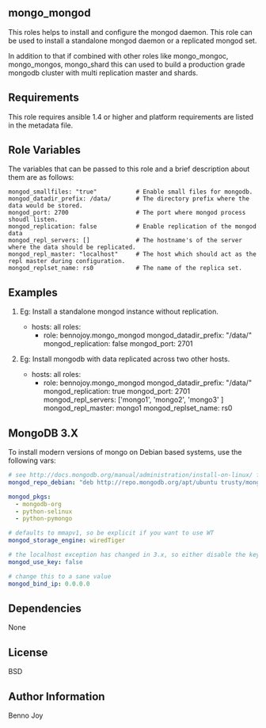 mongo_mongod
------------

This roles helps to install and configure the mongod daemon. This role can be used to install a standalone mongod
daemon or a replicated mongod set.

In addition to that if combined with other roles like mongo_mongoc, mongo_mongos, mongo_shard this can used to 
build a production grade mongodb cluster with multi replication master and shards.
  

Requirements
------------

This role requires ansible 1.4 or higher and platform requirements are listed in the metadata file.

Role Variables
--------------

The variables that can be passed to this role and a brief description about them are as follows:

    mongod_smallfiles: "true"           # Enable small files for mongodb.
    mongod_datadir_prefix: /data/       # The directory prefix where the data would be stored.
    mongod_port: 2700                   # The port where mongod process shoudl listen.
    mongod_replication: false           # Enable replication of the mongod data
    mongod_repl_servers: []             # The hostname's of the server where the data should be replicated.
    mongod_repl_master: "localhost"     # The host which should act as the repl master during configuration.
    mongod_replset_name: rs0            # The name of the replica set.


Examples
--------

1) Eg: Install a standalone mongod instance without replication.


    - hosts: all
      roles:
        - role: bennojoy.mongo_mongod
          mongod_datadir_prefix: "/data/"
          mongod_replication: false
          mongod_port: 2701

2) Eg: Install mongodb with data replicated across two other hosts.


    - hosts: all
      roles:
       - role: bennojoy.mongo_mongod
         mongod_datadir_prefix: "/data/"
         mongod_replication: true
         mongod_port: 2701
         mongod_repl_servers: ['mongo1', 'mongo2', 'mongo3' ]
         mongod_repl_master: mongo1
         mongod_replset_name: rs0


MongoDB 3.X
-----------

To install modern versions of mongo on Debian based systems, use the following vars:

```yaml
# see http://docs.mongodb.org/manual/administration/install-on-linux/ for other repositories
mongod_repo_debian: "deb http://repo.mongodb.org/apt/ubuntu trusty/mongodb-org/3.0 multiverse"

mongod_pkgs:
  - mongodb-org
  - python-selinux
  - python-pymongo

# defaults to mmapv1, so be explicit if you want to use WT
mongod_storage_engine: wiredTiger

# the localhost exception has changed in 3.x, so either disable the key file or send a PR :)
mongod_use_key: false 

# change this to a sane value
mongod_bind_ip: 0.0.0.0
```


Dependencies
------------

None

License
-------

BSD

Author Information
------------------

Benno Joy
 

